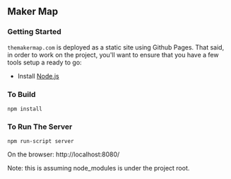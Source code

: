 ## Maker Map

### Getting Started
`themakermap.com` is deployed as a static site using Github Pages. That said, in order to work on the project, you'll want to ensure that you have a few tools setup a ready to go:

- Install [Node.js](http://nodejs.org/)

### To Build
```
npm install
```

### To Run The Server

```
npm run-script server
```

On the browser: http://localhost:8080/

Note: this is assuming node_modules is under the project root. 